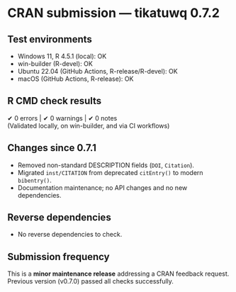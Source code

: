 # CRAN submission — tikatuwq 0.7.2

## Test environments
* Windows 11, R 4.5.1 (local): OK  
* win-builder (R-devel): OK  
* Ubuntu 22.04 (GitHub Actions, R-release/R-devel): OK  
* macOS (GitHub Actions, R-release): OK  

## R CMD check results
✔ 0 errors | ✔ 0 warnings | ✔ 0 notes  
(Validated locally, on win-builder, and via CI workflows)

## Changes since 0.7.1
- Removed non-standard DESCRIPTION fields (`DOI`, `Citation`).
- Migrated `inst/CITATION` from deprecated `citEntry()` to modern `bibentry()`.
- Documentation maintenance; no API changes and no new dependencies.

## Reverse dependencies
- No reverse dependencies to check.

## Submission frequency
This is a **minor maintenance release** addressing a CRAN feedback request.  
Previous version (v0.7.0) passed all checks successfully.
